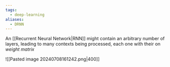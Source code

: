 ```yaml
---
tags:
  - deep-learning
aliases:
  - DRNN
---
```

An [[Recurrent Neural Network|RNN]] might contain an arbitrary number of layers, leading to many contexts being processed, each one with their on *weight matrix*

![[Pasted image 20240708161242.png|400]]